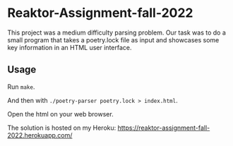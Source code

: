 # Reaktor-Assignment-fall-2022

This project was a medium difficulty parsing problem. Our task was to do a small program that takes a poetry.lock file as input and showcases some key information in an HTML user interface.

## Usage
Run `make`.

And then with `./poetry-parser poetry.lock > index.html`.

Open the html on your web browser.

The solution is hosted on my Heroku: https://reaktor-assignment-fall-2022.herokuapp.com/

